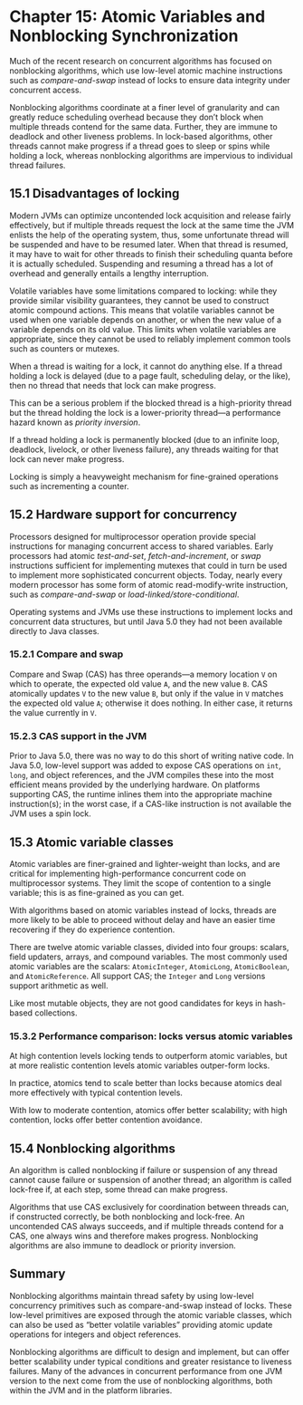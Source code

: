 # Chapter 15: Atomic Variables and Nonblocking Synchronization

Much of the recent research on concurrent algorithms has focused on nonblocking algorithms, which use low-level atomic machine instructions such as _compare-and-swap_ instead of locks to ensure data integrity under concurrent access.

Nonblocking algorithms coordinate at a finer level of granularity and can greatly reduce scheduling overhead because they don’t block when multiple threads contend for the same data. Further, they are immune to deadlock and other liveness problems. In lock-based algorithms, other threads cannot make progress if a thread goes to sleep or spins while holding a lock, whereas nonblocking algorithms are impervious to individual thread failures.

## 15.1 Disadvantages of locking

Modern JVMs can optimize uncontended lock acquisition and release fairly effectively, but if multiple threads request the lock at the same time the JVM enlists the help of the operating system, thus, some unfortunate thread will be suspended and have to be resumed later. When that thread is resumed, it may have to wait for other threads to finish their scheduling quanta before it is actually scheduled. Suspending and resuming a thread has a lot of overhead and generally entails a lengthy interruption.

Volatile variables have some limitations compared to locking: while they provide similar visibility guarantees, they cannot be used to construct atomic compound actions. This means that volatile variables cannot be used when one variable depends on another, or when the new value of a variable depends on its old value. This limits when volatile variables are appropriate, since they cannot be used to reliably implement common tools such as counters or mutexes.

When a thread is waiting for a lock, it cannot do anything else. If a thread holding a lock is delayed (due to a page fault, scheduling delay, or the like), then no thread that needs that lock can make progress.

This can be a serious problem if the blocked thread is a high-priority thread but the thread holding the lock is a lower-priority thread—a performance hazard known as _priority inversion_.

If a thread holding a lock is permanently blocked (due to an infinite loop, deadlock, livelock, or other liveness failure), any threads waiting for that lock can never make progress.

Locking is simply a heavyweight mechanism for fine-grained operations such as incrementing a counter.

## 15.2 Hardware support for concurrency

Processors designed for multiprocessor operation provide special instructions for managing concurrent access to shared variables. Early processors had atomic _test-and-set_, _fetch-and-increment_, or _swap_ instructions sufficient for implementing mutexes that could in turn be used to implement more sophisticated concurrent objects. Today, nearly every modern processor has some form of atomic read-modify-write instruction, such as _compare-and-swap_ or _load-linked/store-conditional_.

Operating systems and JVMs use these instructions to implement locks and concurrent data structures, but until Java 5.0 they had not been available directly to Java classes.

### 15.2.1 Compare and swap

Compare and Swap (CAS) has three operands—a memory location `V` on which to operate, the expected old value `A`, and the new value `B`. CAS atomically updates `V` to the new value `B`, but only if the value in `V` matches the expected old value `A`; otherwise it does nothing. In either case, it returns the value currently in `V`.

### 15.2.3 CAS support in the JVM

Prior to Java 5.0, there was no way to do this short of writing native code. In Java 5.0, low-level support was added to expose CAS operations on `int`, `long`, and object references, and the JVM compiles these into the most efficient means provided by the underlying hardware. On platforms supporting CAS, the runtime inlines them into the appropriate machine instruction(s); in the worst case, if a CAS-like instruction is not available the JVM uses a spin lock.

## 15.3 Atomic variable classes

Atomic variables are finer-grained and lighter-weight than locks, and are critical for implementing high-performance concurrent code on multiprocessor systems. They limit the scope of contention to a single variable; this is as fine-grained as you can get.

With algorithms based on atomic variables instead of locks, threads are more likely to be able to proceed without delay and have an easier time recovering if they do experience contention.

There are twelve atomic variable classes, divided into four groups: scalars, field updaters, arrays, and compound variables. The most commonly used atomic variables are the scalars: `AtomicInteger`, `AtomicLong`, `AtomicBoolean`, and `AtomicReference`. All support CAS; the `Integer` and `Long` versions support arithmetic as well.

Like most mutable objects, they are not good candidates for keys in hash-based collections.

### 15.3.2 Performance comparison: locks versus atomic variables

At high contention levels locking tends to outperform atomic variables, but at more realistic contention levels atomic variables outper-form locks.

In practice, atomics tend to scale better than locks because atomics deal more effectively with typical contention levels.

With low to moderate contention, atomics offer better scalability; with high contention, locks offer better contention avoidance.

## 15.4 Nonblocking algorithms

An algorithm is called nonblocking if failure or suspension of any thread cannot cause failure or suspension of another thread; an algorithm is called lock-free if, at each step, some thread can make progress.

Algorithms that use CAS exclusively for coordination between threads can, if constructed correctly, be both nonblocking and lock-free. An uncontended CAS always succeeds, and if multiple threads contend for a CAS, one always wins and therefore makes progress. Nonblocking algorithms are also immune to deadlock or priority inversion.

## Summary

Nonblocking algorithms maintain thread safety by using low-level concurrency primitives such as compare-and-swap instead of locks. These low-level primitives are exposed through the atomic variable classes, which can also be used as “better volatile variables” providing atomic update operations for integers and object references.

Nonblocking algorithms are difficult to design and implement, but can offer better scalability under typical conditions and greater resistance to liveness failures. Many of the advances in concurrent performance from one JVM version to the next come from the use of nonblocking algorithms, both within the JVM and in the platform libraries.
